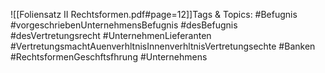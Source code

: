 
![[Foliensatz II Rechtsformen.pdf#page=12]]Tags & Topics:
   #Befugnis
   #vorgeschriebenUnternehmensBefugnis
   #desBefugnis
   #desVertretungsrecht
   #UnternehmenLieferanten
   #VertretungsmachtAuenverhltnisInnenverhltnisVertretungsechte
   #Banken
   #RechtsformenGeschftsfhrung
   #Unternehmens